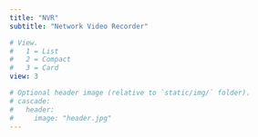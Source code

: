 ```yaml
---
title: "NVR"
subtitle: "Network Video Recorder"

# View.
#   1 = List
#   2 = Compact
#   3 = Card
view: 3

# Optional header image (relative to `static/img/` folder).
# cascade:
#   header:
#     image: "header.jpg"
---
```

